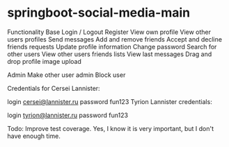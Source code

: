 # springboot-social-media-main
Functionality
Base
Login / Logout
Register
View own profile
View other users profiles
Send messages
Add and remove friends
Accept and decline friends requests
Update profile information
Change password
Search for other users
View other users friends lists
View last messages
Drag and drop profile image upload

Admin
Make other user admin
Block user

Credentials for Cersei Lannister:

login cersei@lannister.ru
password fun123
Tyrion Lannister credentials:

login tyrion@lannister.ru
password fun123

Todo:
Improve test coverage. Yes, I know it is very important, but I don't have enough time.
